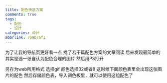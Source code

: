 ```yaml
---
title: 配色快选方案
comments: true
tags:
  - 配色
  - 设计
categories: 设计
abbrlink: 769b76f1
---
```

为了让我的导航页更好看一点
找了若干篇配色方案的文章阅读<!--more-->
后来发现最简单的其实是选一张自认为配色合理的图片
然后用PS打开

另存为web所用格式
选择gif
颜色选择32或者8
这时候下面颜色表里会出现这张图片的配色
然后存储颜色表，导入调色板里，就可以使用这组配色了

